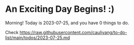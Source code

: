# An Exciting Day Begins! :)

Morning! Today is 2023-07-25, and you have 0 things to do.

Check https://raw.githubusercontent.com/cauliyang/to-do-list/main/todos/2023-07-25.md